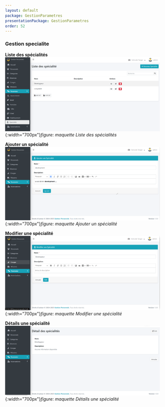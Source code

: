 ```yaml
---
layout: default
package: GestionParametres
presentationPackage: GestionParametres
order: 52
---
```


### Gestion specialite

**Liste des spécialités**
![Liste des spécialités](./images/liste-specialite.png){:width="700px"}*figure: maquette Liste des spécialités*

<!-- new slide -->

**Ajouter un spécialité**
![Ajouter un spécialité](./images/ajoutre-specialite.png){:width="700px"}*figure: maquette Ajouter un spécialité*

<!-- new slide -->

**Modifier une spécialité**
![Modifier une spécialité](./images/modifier-specialite.png){:width="700px"}*figure: maquette Modifier une spécialité*

<!-- new slide -->

**Détails une spécialité**
![Détails une spécialité](./images/details-specialite.png){:width="700px"}*figure: maquette Détails une spécialité*

<!-- new slide -->